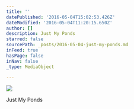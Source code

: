 ```yaml
---
title: ''
datePublished: '2016-05-04T15:02:53.426Z'
dateModified: '2016-05-04T11:20:15.650Z'
author: []
description: Just My Ponds
starred: false
sourcePath: _posts/2016-05-04-just-my-ponds.md
inFeed: true
hasPage: false
inNav: false
_type: MediaObject

---
```

![](https://the-grid-user-content.s3-us-west-2.amazonaws.com/f0deaa29-b6d7-4327-b445-16abc4e3c2d8.jpg)

Just My Ponds